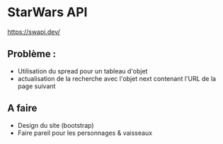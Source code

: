 # StarWars API
https://swapi.dev/

## Problème :
- Utilisation du spread pour un tableau d'objet
- actualisation de la recherche avec l'objet next contenant l'URL de la page suivant

## A faire
- Design du site (bootstrap)
- Faire pareil pour les personnages & vaisseaux